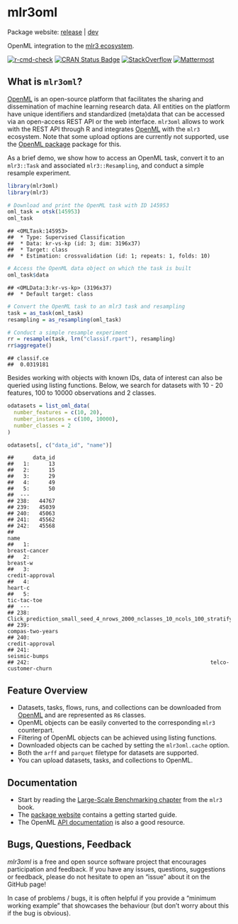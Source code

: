 
# mlr3oml

Package website: [release](https://mlr3oml.mlr-org.com/) |
[dev](https://mlr3oml.mlr-org.com/dev/)

OpenML integration to the [mlr3 ecosystem](https://mlr-org.com/).

[![r-cmd-check](https://github.com/mlr-org/mlr3oml/actions/workflows/r-cmd-check.yml/badge.svg)](https://github.com/mlr-org/mlr3oml/actions/workflows/r-cmd-check.yml)
[![CRAN Status
Badge](https://www.r-pkg.org/badges/version-ago/mlr3oml)](https://cran.r-project.org/package=mlr3oml)
[![StackOverflow](https://img.shields.io/badge/stackoverflow-mlr3-orange.svg)](https://stackoverflow.com/questions/tagged/mlr3)
[![Mattermost](https://img.shields.io/badge/chat-mattermost-orange.svg)](https://lmmisld-lmu-stats-slds.srv.mwn.de/mlr_invite/)

## What is `mlr3oml`?

[OpenML](https://www.openml.org) is an open-source platform that
facilitates the sharing and dissemination of machine learning research
data. All entities on the platform have unique identifiers and
standardized (meta)data that can be accessed via an open-access REST API
or the web interface. `mlr3oml` allows to work with the REST API through
R and integrates [OpenML](https://www.openml.org) with the `mlr3`
ecosystem. Note that some upload options are currently not supported,
use the [OpenML package](https://cran.r-project.org/package=OpenML)
package for this.

As a brief demo, we show how to access an OpenML task, convert it to an
`mlr3::Task` and associated `mlr3::Resampling`, and conduct a simple
resample experiment.

``` r
library(mlr3oml)
library(mlr3)

# Download and print the OpenML task with ID 145953
oml_task = otsk(145953)
oml_task
```

    ## <OMLTask:145953>
    ##  * Type: Supervised Classification
    ##  * Data: kr-vs-kp (id: 3; dim: 3196x37)
    ##  * Target: class
    ##  * Estimation: crossvalidation (id: 1; repeats: 1, folds: 10)

``` r
# Access the OpenML data object on which the task is built
oml_task$data
```

    ## <OMLData:3:kr-vs-kp> (3196x37)
    ##  * Default target: class

``` r
# Convert the OpenML task to an mlr3 task and resampling
task = as_task(oml_task)
resampling = as_resampling(oml_task)

# Conduct a simple resample experiment
rr = resample(task, lrn("classif.rpart"), resampling)
rr$aggregate()
```

    ## classif.ce 
    ##  0.0319181

Besides working with objects with known IDs, data of interest can also
be queried using listing functions. Below, we search for datasets with
10 - 20 features, 100 to 10000 observations and 2 classes.

``` r
odatasets = list_oml_data(
  number_features = c(10, 20),
  number_instances = c(100, 10000),
  number_classes = 2
)

odatasets[, c("data_id", "name")]
```

    ##      data_id
    ##   1:      13
    ##   2:      15
    ##   3:      29
    ##   4:      49
    ##   5:      50
    ##  ---        
    ## 238:   44767
    ## 239:   45039
    ## 240:   45063
    ## 241:   45562
    ## 242:   45568
    ##                                                                              name
    ##   1:                                                                breast-cancer
    ##   2:                                                                     breast-w
    ##   3:                                                              credit-approval
    ##   4:                                                                      heart-c
    ##   5:                                                                  tic-tac-toe
    ##  ---                                                                             
    ## 238: Click_prediction_small_seed_4_nrows_2000_nclasses_10_ncols_100_stratify_True
    ## 239:                                                             compas-two-years
    ## 240:                                                              credit-approval
    ## 241:                                                                seismic-bumps
    ## 242:                                                         telco-customer-churn

## Feature Overview

  - Datasets, tasks, flows, runs, and collections can be downloaded from
    [OpenML](https://www.openml.org) and are represented as `R6`
    classes.
  - OpenML objects can be easily converted to the corresponding `mlr3`
    counterpart.
  - Filtering of OpenML objects can be achieved using listing functions.
  - Downloaded objects can be cached by setting the `mlr3oml.cache`
    option.
  - Both the `arff` and `parquet` filetype for datasets are supported.
  - You can upload datasets, tasks, and collections to OpenML.

## Documentation

  - Start by reading the [Large-Scale Benchmarking
    chapter](https://mlr3book.mlr-org.com/chapters/chapter11/large-scale_benchmarking.html)
    from the `mlr3` book.
  - The [package website](https://mlr3oml.mlr-org.com/dev/) contains a
    getting started guide.
  - The OpenML [API documentation](https://www.openml.org/apis) is also
    a good resource.

## Bugs, Questions, Feedback

*mlr3oml* is a free and open source software project that encourages
participation and feedback. If you have any issues, questions,
suggestions or feedback, please do not hesitate to open an “issue” about
it on the GitHub page\!

In case of problems / bugs, it is often helpful if you provide a
“minimum working example” that showcases the behaviour (but don’t
worry about this if the bug is obvious).
